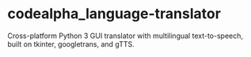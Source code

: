 # codealpha_language-translator
Cross-platform Python 3 GUI translator with multilingual text-to-speech, built on tkinter, googletrans, and gTTS.
